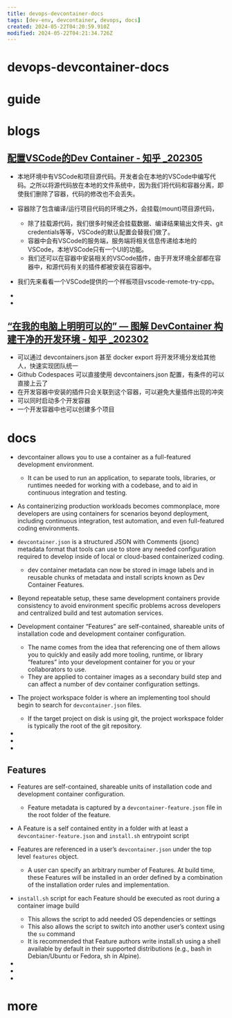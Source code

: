 ```yaml
---
title: devops-devcontainer-docs
tags: [dev-env, devcontainer, devops, docs]
created: 2024-05-22T04:20:59.910Z
modified: 2024-05-22T04:21:34.726Z
---
```


# devops-devcontainer-docs

# guide

# blogs

## [配置VSCode的Dev Container - 知乎 _202305](https://zhuanlan.zhihu.com/p/627102373)

- 本地环境中有VSCode和项目源代码。开发者会在本地的VSCode中编写代码。之所以将源代码放在本地的文件系统中，因为我们将代码和容器分离，即使我们删除了容器，代码的修改也不会丢失。
- 容器除了包含编译/运行项目代码的环境之外，会挂载(mount)项目源代码，
  - 除了挂载源代码，我们很多时候还会挂载数据、编译结果输出文件夹、git credentials等等，VSCode的默认配置会替我们做了。
  - 容器中会有VSCode的服务端，服务端将相关信息传递给本地的VSCode，本地VSCode只有一个UI的功能。
  - 我们还可以在容器中安装相关的VSCode插件，由于开发环境全部都在容器中，和源代码有关的插件都被安装在容器中。
- 我们先来看看一个VSCode提供的一个样板项目vscode-remote-try-cpp。

- 
- 

## [“在我的电脑上明明可以的” — 图解 DevContainer 构建干净的开发环境 - 知乎 _202302](https://zhuanlan.zhihu.com/p/604545087)

- 可以通过 devcontainers.json 甚至 docker export 将开发环境分发给其他人，快速实现团队统一
- Github Codespaces 可以直接使用 devcontainers.json 配置，有条件的可以直接上云了
- 在开发容器中安装的插件只会关联到这个容器，可以避免大量插件出现的冲突
- 可以同时启动多个开发容器
- 一个开发容器中也可以创建多个项目
# docs
- devcontainer allows you to use a container as a full-featured development environment. 
  - It can be used to run an application, to separate tools, libraries, or runtimes needed for working with a codebase, and to aid in continuous integration and testing.
- As containerizing production workloads becomes commonplace, more developers are using containers for scenarios beyond deployment, including continuous integration, test automation, and even full-featured coding environments.

- `devcontainer.json` is a structured JSON with Comments (jsonc) metadata format that tools can use to store any needed configuration required to develop inside of local or cloud-based containerized coding.
  - dev container metadata can now be stored in image labels and in reusable chunks of metadata and install scripts known as Dev Container Features.
- Beyond repeatable setup, these same development containers provide consistency to avoid environment specific problems across developers and centralized build and test automation services.

- Development container “Features” are self-contained, shareable units of installation code and development container configuration. 
  - The name comes from the idea that referencing one of them allows you to quickly and easily add more tooling, runtime, or library “features” into your development container for you or your collaborators to use.
  - They are applied to container images as a secondary build step and can affect a number of dev container configuration settings. 

- The project workspace folder is where an implementing tool should begin to search for `devcontainer.json` files. 
  - If the target project on disk is using git, the project workspace folder is typically the root of the git repository.

- 
- 
- 

## Features

- Features are self-contained, shareable units of installation code and development container configuration.
  - Feature metadata is captured by a `devcontainer-feature.json` file in the root folder of the feature.
- A Feature is a self contained entity in a folder with at least a `devcontainer-feature.json` and `install.sh` entrypoint script
- Features are referenced in a user’s `devcontainer.json` under the top level `features` object.
  - A user can specify an arbitrary number of Features. At build time, these Features will be installed in an order defined by a combination of the installation order rules and implementation.

- `install.sh` script for each Feature should be executed as root during a container image build
  - This allows the script to add needed OS dependencies or settings 
  - This also allows the script to switch into another user’s context using the `su` command
  - It is recommended that Feature authors write install.sh using a shell available by default in their supported distributions (e.g., bash in Debian/Ubuntu or Fedora, sh in Alpine). 

- 
- 
- 

# more
